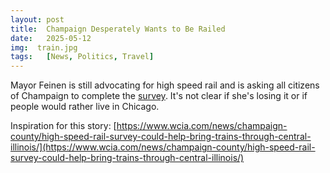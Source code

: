 ```yaml
---
layout: post
title:  Champaign Desperately Wants to Be Railed
date:   2025-05-12
img:  train.jpg
tags:   [News, Politics, Travel]
---
```


Mayor Feinen is still advocating for high speed rail and is asking all citizens of Champaign to complete the [survey](https://www.ilhighspeedrail.org/). It's not clear if she's losing it or if people would rather live in Chicago.

Inspiration for this story: [https://www.wcia.com/news/champaign-county/high-speed-rail-survey-could-help-bring-trains-through-central-illinois/](https://www.wcia.com/news/champaign-county/high-speed-rail-survey-could-help-bring-trains-through-central-illinois/)
